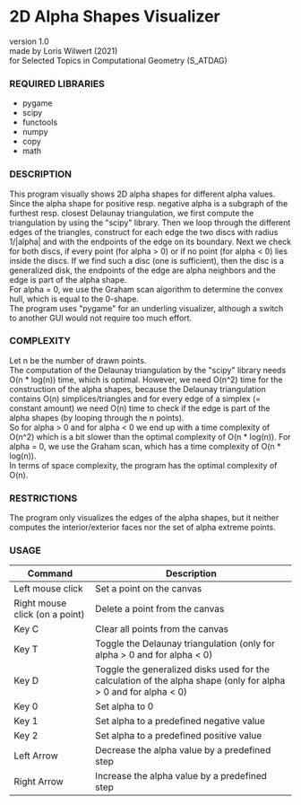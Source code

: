 # 2D Alpha Shapes Visualizer
version 1.0<br/>
made by Loris Wilwert (2021)<br/>
for Selected Topics in Computational Geometry (S_ATDAG)

### REQUIRED LIBRARIES
* pygame
* scipy
* functools
* numpy
* copy
* math


### DESCRIPTION
This program visually shows 2D alpha shapes for different alpha values.<br/>
Since the alpha shape for positive resp. negative alpha is a subgraph of the furthest resp. closest Delaunay 
triangulation, we first compute the triangulation by using the "scipy" library.
Then we loop through the different edges of the triangles, construct for each edge the two discs with radius 1/|alpha| 
and with the endpoints of the edge on its boundary.
Next we check for both discs, if every  point (for alpha > 0) or if no point (for alpha < 0) lies inside the discs.
If we find such a disc (one is sufficient), then the disc is a generalized disk, the endpoints of the edge are alpha 
neighbors and the edge is part of the alpha shape.<br/>
For alpha = 0, we use the Graham scan algorithm to determine the convex hull, which is equal to the 0-shape.<br/>
The program uses "pygame" for an underling visualizer, although a switch to another GUI would not require too much effort.

### COMPLEXITY
Let n be the number of drawn points.<br/>
The computation of the Delaunay triangulation by the "scipy" library needs O(n * log(n)) time, which is optimal.
However, we need O(n^2) time for the construction of the alpha shapes, because the Delaunay triangulation contains O(n) 
simplices/triangles and for every edge of a simplex (= constant amount) we need O(n) time to check if the edge is part 
of the alpha shapes (by looping through the n points).<br/>
So for alpha > 0 and for alpha < 0 we end up with a time complexity of O(n^2) which is a bit slower than the optimal
complexity of O(n * log(n)). For alpha = 0, we use the Graham scan, which has a time complexity of O(n * log(n)).<br/>
In terms of space complexity, the program has the optimal complexity of O(n). 

### RESTRICTIONS
The program only visualizes the edges of the alpha shapes, but it neither computes the interior/exterior faces nor 
the set of alpha extreme points. 

### USAGE
Command | Description
------------ | -------------
Left mouse click | Set a point on the canvas
Right mouse click (on a point) | Delete a point from the canvas
Key C | Clear all points from the canvas
Key T | Toggle the Delaunay triangulation (only for alpha > 0 and for alpha < 0)
Key D | Toggle the generalized disks used for the calculation of the alpha shape (only for alpha > 0 and for alpha < 0)
Key 0 |  Set alpha to 0
Key 1 | Set alpha to a predefined negative value
Key 2 |  Set alpha to a predefined positive value
Left Arrow | Decrease the alpha value by a predefined step
Right Arrow | Increase the alpha value by a predefined step

